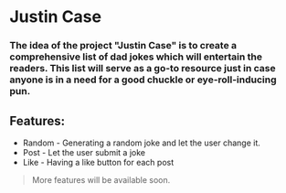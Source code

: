 #  Justin Case

### The idea of the project "Justin Case" is to create a comprehensive list of dad jokes which will entertain the readers. This list will serve as a go-to resource just in case anyone is in a need for a good chuckle or eye-roll-inducing pun.


## Features:
- Random - Generating a random joke and let the user change it.
- Post - Let the user submit a joke
- Like - Having a like button for each post


> More features will be available soon.